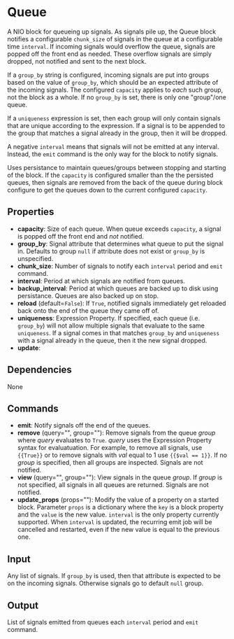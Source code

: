 Queue
===========

A NIO block for queueing up signals. As signals pile up, the Queue block notifies a configurable `chunk_size` of signals in the queue at a configurable time `interval`. If incoming signals would overflow the queue, signals are popped off the front end as needed. These overflow signals are simply dropped, not notified and sent to the next block.

If a `group_by` string is configured, incoming signals are put into groups based on the value of `group_by`, which should be an expected attribute of the incoming signals. The configured `capacity` applies to *each* such group, not the block as a whole. If no `group_by` is set, there is only one "group"/one queue.

If a `uniqueness` expression is set, then each group will only contain signals that are unique according to the expression. If a signal is to be appended to the group that matches a signal already in the group, then it will be dropped.

A negative `interval` means that signals will not be emitted at any interval. Instead, the `emit` command is the only way for the block to notify signals.

Uses persistance to maintain queues/groups between stopping and starting of the block. If the `capacity` is configured smaller than the the persisted queues, then signals are removed from the back of the queue during block configure to get the queues down to the current configured `capacity`.

Properties
--------------

-   **capacity**: Size of each queue. When queue exceeds `capacity`, a signal is popped off the front end and *not* notified.
-   **group_by**: Signal attribute that determines what queue to put the signal in. Defaults to group `null` if attribute does not exist or `group_by` is unspecified.
-   **chunk_size**: Number of signals to notify each `interval` period and `emit` command.
-   **interval**: Period at which signals are notified from queues.
-   **backup_interval**: Period at which queues are backed up to disk using persistance. Queues are also backed up on stop.
-   **reload** (default=`False`): If `True`, notified signals immediately get reloaded back onto the end of the queue they came off of.
-   **uniqueness**: Expression Property. If specified, each queue (i.e. `group_by`) will not allow multiple signals that evaluate to the same `uniqueness`. If a signal comes in that matches `group_by` and `uniqueness` with a signal already in the queue, then it the new signal dropped.
-   **update**: 

Dependencies
----------------
None

Commands
----------------

-   **emit**: Notify signals off the end of the queues.
-   **remove** (query="", group=""): Remove signals from the queue *group* where *query* evaluates to `True`. *query* uses the Expression Property syntax for evaluatuation. For example, to remove all signals, use `{{True}}` or to remove signals with *val* equal to 1 use `{{$val == 1}}`. If no *group* is specified, then all groups are inspected. Signals are not notified.
-   **view** (query="", group=""): View signals in the queue *group*. If *group* is not specified, all signals in all queues are returned. Signals are not notified.
-   **update_props** (props=""): Modify the value of a property on a started block. Parameter `props` is a dictionary where the `key` is a block property and the `value` is the new value. `interval` is the only property currently supported. When `interval` is updated, the recurring emit job will be cancelled and restarted, even if the new value is equal to the previous one.

Input
-------
Any list of signals. If `group_by` is used, then that attribute is expected to be on the incoming signals. Otherwise signals go to default `null` group.

Output
---------
List of signals emitted from queues each `interval` period and `emit` command.
